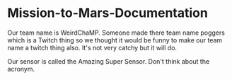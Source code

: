 # Mission-to-Mars-Documentation



Our team name is WeirdChaMP. Someone made there team name poggers which is a Twitch thing so we thought it would be funny to make our team name a twitch thing also.
It's not very catchy but it will do.

Our sensor is called the Amazing Super Sensor. Don't think about the acronym.

